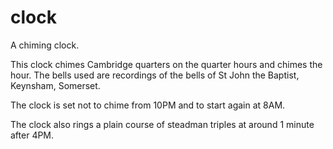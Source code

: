 # clock
A chiming clock.

This clock chimes Cambridge quarters on the quarter hours and chimes the hour.  The bells used are recordings of the bells of St John the Baptist, Keynsham, Somerset.

The clock is set not to chime from 10PM and to start again at 8AM.

The clock also rings a plain course of steadman triples at around 1 minute after 4PM.
